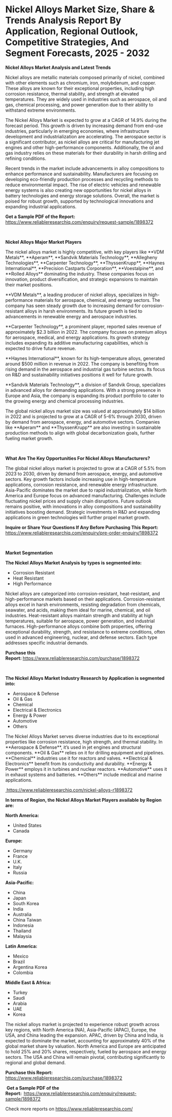 <p><h1>Nickel Alloys Market Size, Share & Trends Analysis Report By Application, Regional Outlook, Competitive Strategies, And Segment Forecasts, 2025 - 2032</h1></p><p><strong>Nickel Alloys Market Analysis and Latest Trends</strong></p>
<p><p>Nickel alloys are metallic materials composed primarily of nickel, combined with other elements such as chromium, iron, molybdenum, and copper. These alloys are known for their exceptional properties, including high corrosion resistance, thermal stability, and strength at elevated temperatures. They are widely used in industries such as aerospace, oil and gas, chemical processing, and power generation due to their ability to withstand extreme environments.</p><p>The Nickel Alloys Market is expected to grow at a CAGR of 14.9% during the forecast period. This growth is driven by increasing demand from end-use industries, particularly in emerging economies, where infrastructure development and industrialization are accelerating. The aerospace sector is a significant contributor, as nickel alloys are critical for manufacturing jet engines and other high-performance components. Additionally, the oil and gas industry relies on these materials for their durability in harsh drilling and refining conditions.</p><p>Recent trends in the market include advancements in alloy compositions to enhance performance and sustainability. Manufacturers are focusing on developing eco-friendly production processes and recycling methods to reduce environmental impact. The rise of electric vehicles and renewable energy systems is also creating new opportunities for nickel alloys in battery technologies and energy storage solutions. Overall, the market is poised for robust growth, supported by technological innovations and expanding industrial applications.</p></p>
<p><strong>Get a Sample PDF of the Report:&nbsp;</strong> <a href="https://www.reliableresearchiq.com/enquiry/request-sample/1898372?utm_campaign=1121&utm_medium=2&utm_source=Github&utm_content=ia&utm_term=24012025&utm_id=nickel-alloys">https://www.reliableresearchiq.com/enquiry/request-sample/1898372</a></p>
<p>&nbsp;</p>
<p><strong>Nickel Alloys Major Market Players</strong></p>
<p><p>The nickel alloys market is highly competitive, with key players like **VDM Metals**, **Aperam**, **Sandvik Materials Technology**, **Allegheny Technologies**, **Carpenter Technology**, **ThyssenKrupp**, **Haynes International**, **Precision Castparts Corporation**, **Voestalpine**, and **Rolled Alloys** dominating the industry. These companies focus on innovation, product diversification, and strategic expansions to maintain their market positions.</p><p>**VDM Metals**, a leading producer of nickel alloys, specializes in high-performance materials for aerospace, chemical, and energy sectors. The company has seen steady growth due to increasing demand for corrosion-resistant alloys in harsh environments. Its future growth is tied to advancements in renewable energy and aerospace industries.</p><p>**Carpenter Technology**, a prominent player, reported sales revenue of approximately $2.3 billion in 2022. The company focuses on premium alloys for aerospace, medical, and energy applications. Its growth strategy includes expanding its additive manufacturing capabilities, which is expected to drive future revenue.</p><p>**Haynes International**, known for its high-temperature alloys, generated around $500 million in revenue in 2022. The company is benefiting from rising demand in the aerospace and industrial gas turbine sectors. Its focus on R&D and sustainability initiatives positions it well for future growth.</p><p>**Sandvik Materials Technology**, a division of Sandvik Group, specializes in advanced alloys for demanding applications. With a strong presence in Europe and Asia, the company is expanding its product portfolio to cater to the growing energy and chemical processing industries.</p><p>The global nickel alloys market size was valued at approximately $14 billion in 2022 and is projected to grow at a CAGR of 5-6% through 2030, driven by demand from aerospace, energy, and automotive sectors. Companies like **Aperam** and **ThyssenKrupp** are also investing in sustainable production methods to align with global decarbonization goals, further fueling market growth.</p></p>
<p>&nbsp;</p>
<p><strong>What Are The Key Opportunities For Nickel Alloys Manufacturers?</strong></p>
<p><p>The global nickel alloys market is projected to grow at a CAGR of 5.5% from 2023 to 2030, driven by demand from aerospace, energy, and automotive sectors. Key growth factors include increasing use in high-temperature applications, corrosion resistance, and renewable energy infrastructure. Asia-Pacific dominates the market due to rapid industrialization, while North America and Europe focus on advanced manufacturing. Challenges include fluctuating nickel prices and supply chain disruptions. Future outlook remains positive, with innovations in alloy compositions and sustainability initiatives boosting demand. Strategic investments in R&D and expanding applications in green technologies will further propel market growth.</p></p>
<p><strong>Inquire or Share Your Questions If Any Before Purchasing This Report:</strong> <a href="https://www.reliableresearchiq.com/enquiry/pre-order-enquiry/1898372?utm_campaign=1121&utm_medium=2&utm_source=Github&utm_content=ia&utm_term=24012025&utm_id=nickel-alloys">https://www.reliableresearchiq.com/enquiry/pre-order-enquiry/1898372</a></p>
<p>&nbsp;</p>
<p><strong>Market Segmentation</strong></p>
<p><strong>The Nickel Alloys Market Analysis by types is segmented into:</strong></p>
<p><ul><li>Corrosion Resistant</li><li>Heat Resistant</li><li>High Performance</li></ul></p>
<p><p>Nickel alloys are categorized into corrosion-resistant, heat-resistant, and high-performance markets based on their applications. Corrosion-resistant alloys excel in harsh environments, resisting degradation from chemicals, seawater, and acids, making them ideal for marine, chemical, and oil industries. Heat-resistant alloys maintain strength and stability at high temperatures, suitable for aerospace, power generation, and industrial furnaces. High-performance alloys combine both properties, offering exceptional durability, strength, and resistance to extreme conditions, often used in advanced engineering, nuclear, and defense sectors. Each type addresses specific industrial demands.</p></p>
<p><strong>Purchase this Report:&nbsp;</strong><a href="https://www.reliableresearchiq.com/purchase/1898372?utm_campaign=1121&utm_medium=2&utm_source=Github&utm_content=ia&utm_term=24012025&utm_id=nickel-alloys">https://www.reliableresearchiq.com/purchase/1898372</a></p>
<p>&nbsp;</p>
<p><strong>The Nickel Alloys Market Industry Research by Application is segmented into:</strong></p>
<p><ul><li>Aerospace & Defense</li><li>Oil & Gas</li><li>Chemical</li><li>Electrical & Electronics</li><li>Energy & Power</li><li>Automotive</li><li>Others</li></ul></p>
<p><p>The Nickel Alloys Market serves diverse industries due to its exceptional properties like corrosion resistance, high strength, and thermal stability. In **Aerospace & Defense**, it’s used in jet engines and structural components. **Oil & Gas** relies on it for drilling equipment and pipelines. **Chemical** industries use it for reactors and valves. **Electrical & Electronics** benefit from its conductivity and durability. **Energy & Power** employs it in turbines and nuclear reactors. **Automotive** uses it in exhaust systems and batteries. **Others** include medical and marine applications.</p></p>
<p><a href="https://www.reliableresearchiq.com/nickel-alloys-r1898372?utm_campaign=1121&utm_medium=2&utm_source=Github&utm_content=ia&utm_term=24012025&utm_id=nickel-alloys">&nbsp;https://www.reliableresearchiq.com/nickel-alloys-r1898372</a></p>
<p><strong>In terms of Region, the Nickel Alloys Market Players available by Region are:</strong></p>
<p>
    <p> <strong> North America: </strong>
        <ul>
            <li>United States</li>
            <li>Canada</li>
        </ul>
        </p> 
    <p> <strong> Europe: </strong>
        <ul>
            <li>Germany</li>
            <li>France</li>
            <li>U.K.</li>
            <li>Italy</li>
            <li>Russia</li>
        </ul>
        </p> 
    <p> <strong> Asia-Pacific: </strong>
        <ul>
            <li>China</li>
            <li>Japan</li>
            <li>South Korea</li>
            <li>India</li>
            <li>Australia</li>
            <li>China Taiwan</li>
            <li>Indonesia</li>
            <li>Thailand</li>
            <li>Malaysia</li>
        </ul>
        </p> 
    <p> <strong> Latin America: </strong>
        <ul>
            <li>Mexico</li>
            <li>Brazil</li>
            <li>Argentina Korea</li>
            <li>Colombia</li>
        </ul>
        </p> 
    <p> <strong> Middle East & Africa: </strong>
        <ul>
            <li>Turkey</li>
            <li>Saudi</li>
            <li>Arabia</li>
            <li>UAE</li>
            <li>Korea</li>
        </ul>
    </p>
    </p>
<p><p>The nickel alloys market is projected to experience robust growth across key regions, with North America (NA), Asia-Pacific (APAC), Europe, the USA, and China leading the expansion. APAC, driven by China and India, is expected to dominate the market, accounting for approximately 40% of the global market share by valuation. North America and Europe are anticipated to hold 25% and 20% shares, respectively, fueled by aerospace and energy sectors. The USA and China will remain pivotal, contributing significantly to regional and global demand.</p></p>
<p><strong>Purchase this Report: </strong><a href="https://www.reliableresearchiq.com/purchase/1898372?utm_campaign=1121&utm_medium=2&utm_source=Github&utm_content=ia&utm_term=24012025&utm_id=nickel-alloys">https://www.reliableresearchiq.com/purchase/1898372</a></p>
<p>&nbsp;<strong>Get a Sample PDF of the Report:&nbsp;&nbsp;</strong><a href="https://www.reliableresearchiq.com/enquiry/request-sample/1898372?utm_campaign=1121&utm_medium=2&utm_source=Github&utm_content=ia&utm_term=24012025&utm_id=nickel-alloys">https://www.reliableresearchiq.com/enquiry/request-sample/1898372</a></p>
<p><strong></strong></p>
<p>Check more reports on <a href="https://www.reliableresearchiq.com/?utm_campaign=1121&utm_medium=2&utm_source=Github&utm_content=ia&utm_term=24012025&utm_id=nickel-alloys">https://www.reliableresearchiq.com/</a></p>